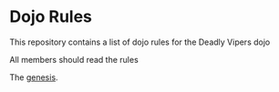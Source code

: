 Dojo Rules
==========

This repository contains a list of dojo rules for the Deadly Vipers dojo

All members should read the rules

The [genesis](https://github.com/deadlyvipers).
